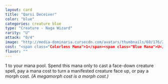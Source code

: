 ```yaml
---
layout: card
title: "Qarsi Deceiver"
color: "blue"
categories: creature blue
type: "Creature - Naga Wizard"
rarity: "U"
attack: "0/4"
image: "http://media-dominaria.cursecdn.com/avatars/thumbnails/68/176/200/283/635615667728355640.png"
cost: "<span class="Colorless Mana">1</span><span class="Blue Mana">U</span>"
flavor: ""
---
```


<span class="Colorless Mana">1</span> to your mana pool. Spend this mana only to cast a face-down creature spell, pay a mana cost to turn a manifested creature face up, or pay a morph cost. <em>(A megamorph cost is a morph cost.)</em>
